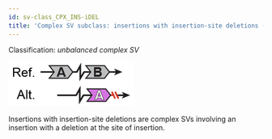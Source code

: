 ```yaml
---
id: sv-class_CPX_INS-iDEL
title: 'Complex SV subclass: insertions with insertion-site deletions (INS-iDEL)'
---
```


Classification: _unbalanced complex SV_

![Insertion with insertion-site deletion (dDUP)](gnomAD_browser.SV_schematics_INS_iDEL.png)

Insertions with insertion-site deletions are complex SVs involving an insertion with a deletion at the site of insertion.
